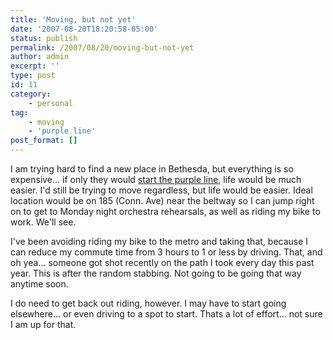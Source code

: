 ```yaml
---
title: 'Moving, but not yet'
date: '2007-08-20T18:20:58-05:00'
status: publish
permalink: /2007/08/20/moving-but-not-yet
author: admin
excerpt: ''
type: post
id: 11
category:
    - personal
tag:
    - moving
    - 'purple line'
post_format: []
---
```

I am trying hard to find a new place in Bethesda, but everything is so expensive... if only they would [start the purple line](http://www.innerpurpleline.org/), life would be much easier. I'd still be trying to move regardless, but life would be easier. Ideal location would be on 185 (Conn. Ave) near the beltway so I can jump right on to get to Monday night orchestra rehearsals, as well as riding my bike to work. We'll see.

I've been avoiding riding my bike to the metro and taking that, because I can reduce my commute time from 3 hours to 1 or less by driving. That, and oh yea... someone got shot recently on the path I took every day this past year. This is after the random stabbing. Not going to be going that way anytime soon.

I do need to get back out riding, however. I may have to start going elsewhere... or even driving to a spot to start. Thats a lot of effort... not sure I am up for that.